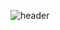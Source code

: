 ![header](https://capsule-render.vercel.app/api?type=waving&color=gradient&height=120&animation=fadeIn&section=footer&text=co-nnection&fontAlign=70&fontColor=1581ff)

